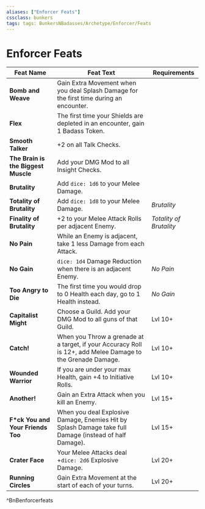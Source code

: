 ```yaml
---
aliases: ["Enforcer Feats"]
cssclass: bunkers
tags: tags: BunkersNBadasses/Archetype/Enforcer/Feats
---
```

# Enforcer Feats

| **Feat Name**               | **Feat Text**                                                                                          | **Requirements**     |
| --------------------------- | ------------------------------------------------------------------------------------------------------ | -------------------- |
| **Bomb and Weave**     | Gain Extra Movement when you deal Splash Damage for the first time during an encounter.         |                      |
| **Flex**           | The first time your Shields are depleted in an encounter, gain 1 Badass Token.         |                      |
| **Smooth Talker** | +2 on all Talk Checks.     |                      |
| **The Brain is the Biggest Muscle**             | Add your DMG Mod to all Insight Checks.                                                                |                      |
| **Brutality**              | Add `dice: 1d6` to your Melee Damage.                                                  |                      |
| **Totality of Brutality**      | Add `dice: 1d8` to your Melee Damage.                                                                  | *Brutality*         |
| **Finality of Brutality**         | +2 to your Melee Attack Rolls per adjacent Enemy.                    | *Totality of Brutality* |
| **No Pain**               | While an Enemy is adjacent, take 1 less Damage from each Attack.                                        |                      |
| **No Gain**                | `dice: 1d4` Damage Reduction when there is an adjacent Enemy.                                                          | *No Pain*          |
| **Too Angry to Die**     | The first time you would drop to 0 Health each day, go to 1 Health instead.   | *No Gain*          |
| **Capitalist Might**         | Choose a Guild. Add your DMG Mod to all guns of that Guild.                                                           | Lvl 10+              |
| **Catch!**           | When you Throw a grenade at a target, if your Accuracy Roll is 12+, add Melee Damage to the Grenade Damage.                                    | Lvl 10+              |
| **Wounded Warrior**           | If you are under your max Health, gain +4 to Initiative Rolls.                                                        | Lvl 10+              |
| **Another!**        | Gain an Extra Attack when you kill an Enemy. | Lvl 15+              |
| **F\*ck You and Your Friends Too**       | When you deal Explosive Damage, Enemies Hit by Splash Damage take full Damage (instead of half Damage).   | Lvl 15+              |
| **Crater Face**        | Your Melee Attacks deal +`dice: 2d6` Explosive Damage.          | Lvl 20+              |
| **Running Circles**       | Gain Extra Movement at the start of each of your turns.                        | Lvl 20+              |
^BnBenforcerfeats
